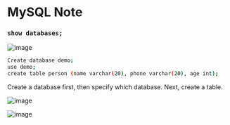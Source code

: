 # MySQL Note

### `show databases;` 
![image](https://github.com/user-attachments/assets/104ba31a-17c5-49ca-b27d-f5414e0641e5)



```bash
Create database demo;
use demo;
create table person (name varchar(20), phone varchar(20), age int);
```
Create a database first, then specify which database. Next, create a table.

![image](https://github.com/user-attachments/assets/34c1e8cb-b6a0-4aae-83cb-009b3d2d6a97)

![image](https://github.com/user-attachments/assets/e21cb20b-8051-4c09-98a0-c1622b04c843)



